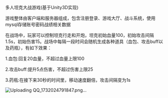 多人坦克大战游戏(基于Unity3D实现)

游戏整体由客户端和服务器组成，包含注册登录、游戏大厅、战斗系统，使用mysql存储账号密码战绩相关数据

在战场中，玩家可以控制坦克行走和开炮，坦克初始血量100，初始攻击间隔1.5s，初始伤害15。战场中每隔一段时间会随机生成各种道具（血包、攻击buff以及药瓶），有如下效果：

1.血包:回复20血量，不超过血量上限100

2.攻击buff:提升5点伤害，不超过伤害上限25

3.药瓶:在接下来30秒的时间里，移动速度翻倍，攻击间隔变为1s

![Uploading QQ_1732024791847.png…]()


